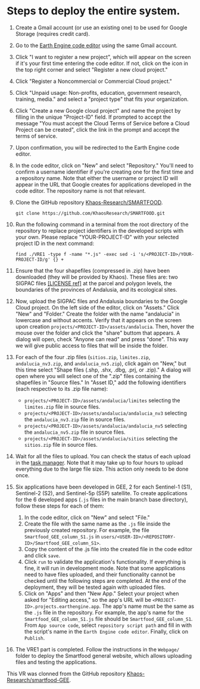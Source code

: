 # Steps to deploy the entire system.

1. Create a Gmail account (or use an existing one) to be used for Google Storage (requires credit card).
2. Go to the [Earth Engine code editor](https://code.earthengine.google.com/) using the same Gmail account.
3. Click "I want to register a new project", which will appear on the screen if it's your first time entering the code editor. If not, click on the icon in the top right corner and select "Register a new cloud project."
4. Click "Register a Noncommercial or Commercial Cloud project."
5. Click "Unpaid usage: Non-profits, education, government research, training, media." and select a "project type" that fits your organization.
6. Click "Create a new Google cloud project" and name the project by filling in the unique "Project-ID" field. If prompted to accept the message "You must accept the Cloud Terms of Service before a Cloud Project can be created", click the link in the prompt and accept the terms of service.
7. Upon confirmation, you will be redirected to the Earth Engine code editor.
8. In the code editor, click on "New" and select "Repository." You'll need to confirm a username identifier if you're creating one for the first time and a repository name. Note that either the username or project ID will appear in the URL that Google creates for applications developed in the code editor. The repository name is not that relevant.
9. Clone the GitHub repository [Khaos-Research/SMARTFOOD](https://github.com/KhaosResearch/SMARTFOOD).

    ```
    git clone https://github.com/KhaosResearch/SMARTFOOD.git
    ```
    
10. Run the following command in a terminal from the root directory of the repository to replace project identifiers in the developed scripts with your own. Please replace "YOUR-PROJECT-ID" with your selected project ID in the next command:

    ```
    find ./VRE1 -type f -name "*.js" -exec sed -i 's/<PROJECT-ID>/YOUR-PROJECT-ID/g' {} +
    ```

11. Ensure that the four shapefiles (compressed in .zip) have been downloaded (they will be provided by Khaos). These files are: two SIGPAC files [[LICENSE ref]](https://www.juntadeandalucia.es/organismos/agriculturapescaaguaydesarrollorural/servicios/sigpac/visor/paginas/sigpac-descarga-informacion-geografica-shapes-provincias.html) at the parcel and polygon levels, the boundaries of the provinces of Andalusia, and its ecological sites.
12. Now, upload the SIGPAC files and Andalusia boundaries to the Google Cloud project. On the left side of the editor, click on "Assets." Click "New" and "Folder." Create the folder with the name "andalucia" in lowercase and without accents. Verify that it appears on the screen upon creation `projects/<PROJECT-ID>/assets/andalucia`. Then, hover the mouse over the folder and click the "share" buttom that appears. A dialog will open, check "Anyone can read" and press "done". This way we will give public access to files that will be inside the folder.
13. For each of the four .zip files (`sitios.zip`, `limites.zip`, `andalucia_nv3.zip`, and `andalucia_nv5.zip`), click again on "New," but this time select "Shape files (.shp, .shx, .dbg, .prj, or .zip)." A dialog will open where you will select one of the ".zip" files containing the shapefiles in "Source files." In "Asset ID," add the following identifiers (each respective to its .zip file name):
    - `projects/<PROJECT-ID>/assets/andalucia/limites` selecting the `limites.zip` file in source files.
    - `projects/<PROJECT-ID>/assets/andalucia/andalucia_nv3` selecting the `andalucia_nv3.zip` file in source files.
    - `projects/<PROJECT-ID>/assets/andalucia/andalucia_nv5` selecting the `andalucia_nv5.zip` file in source files.
    - `projects/<PROJECT-ID>/assets/andalucia/sitios` selecting the `sitios.zip` file in source files.
14. Wait for all the files to upload. You can check the status of each upload in the [task manager](https://code.earthengine.google.com/tasks). Note that it may take up to four hours to upload everything due to the large file size. This action only needs to be done once.
15. Six applications have been developed in GEE, 2 for each Sentinel-1 (S1), Sentinel-2 (S2), and Sentinel-5p (S5P) satellite. To create applications for the 6 developed apps (`.js` files in the main branch base directory), follow these steps for each of them:
    1. In the code editor, click on "New" and select "File."
    2. Create the file with the same name as the `.js` file inside the previously created repository. For example, the file `Smartfood_GEE_column_S1.js` in `users/<USER-ID>/<REPOSITORY-ID>/Smartfood_GEE_column_S1>`.
    3. Copy the content of the .js file into the created file in the code editor and click `save`.
    4. Click `run` to validate the application's functionality. If everything is fine, it will run in development mode. Note that some applications need to have files uploaded, and their functionality cannot be checked until the following steps are completed. At the end of the deployment, they will be tested again with uploaded files.
    5. Click on "Apps" and then "New App." Select your project when asked for "Editing access," so the app's URL will be `<PROJECT-ID>.projects.earthengine.app`. The app's name must be the same as the `.js` file in the repository. For example, the app's name for the `Smartfood_GEE_column_S1.js` file should be `Smartfood_GEE_column_S1`. From `App source code`, select `repository script path` and fill in with the script's name in the `Earth Engine code editor`. Finally, click on `Publish`.
16. The VRE1 part is completed. Follow the instructions in the `Webpage/` folder to deploy the Smartfood general website, which allows uploading files and testing the applications.


This VR was clonned from the GitHub repository [Khaos-Research/smartfood-GEE](https://github.com/KhaosResearch/smartfood-GEE).
